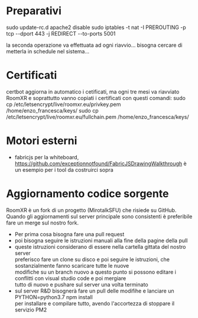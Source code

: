 Preparativi
===========
sudo update-rc.d apache2 disable
sudo iptables -t nat -I PREROUTING -p tcp --dport 443 -j REDIRECT --to-ports 5001

la seconda operazione va effettuata ad ogni riavvio... bisogna cercare di metterla in schedule nel sistema...

Certificati
===========
certbot aggiorna in automatico i cetificati, ma ogni tre mesi va riavviato RoomXR e soprattutto vanno copiati i certificati con questi comandi:
sudo cp /etc/letsencrypt/live/roomxr.eu/privkey.pem /home/enzo_francesca/keys/
sudo cp /etc/letsencrypt/live/roomxr.eu/fullchain.pem /home/enzo_francesca/keys/



Motori esterni
==============
- fabricjs per la whiteboard, https://github.com/exceptionnotfound/FabricJSDrawingWalkthrough è un esempio per i tool da costruirci sopra

Aggiornamento codice sorgente
=============================
RoomXR è un fork di un progetto (MirotalkSFU) che risiede su GitHub.  
Quando gli aggiornamenti sul server principale sono consistenti è preferibile  
fare un merge sul nostro fork.
- Per prima cosa bisogna fare una pull request
- poi bisogna seguire le istruzioni manuali alla fine della pagine della pull
- queste istruzioni considerano di essere nella cartella gittata del nostro server  
preferisco fare un clone su disco e poi seguire le istruzioni, che sostanzialmente fanno scaricare tutte le nuove  
modifiche su un branch nuovo a questo punto si possono editare i conflitti con visual studio code e poi mergiare  
tutto di nuovo e pushare sul server una volta terminato
- sul server R&D bisognerà fare un pull delle modifihe e lanciare un PYTHON=python3.7 npm install  
per installare e compilare tutto, avendo l'accortezza di stoppare il servizio PM2

